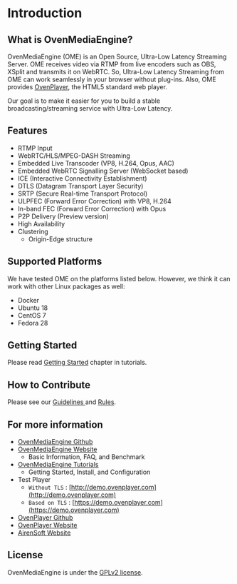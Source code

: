 # Introduction

## What is OvenMediaEngine?

OvenMediaEngine \(OME\) is an Open Source, Ultra-Low Latency Streaming Server. OME receives video via RTMP from live encoders such as OBS, XSplit and transmits it on WebRTC. So, Ultra-Low Latency Streaming from OME can work seamlessly in your browser without plug-ins. Also, OME provides [OvenPlayer](https://github.com/AirenSoft/OvenPlayer), the HTML5 standard web player.

Our goal is to make it easier for you to build a stable broadcasting/streaming service with Ultra-Low Latency.

## Features

* RTMP Input
* WebRTC/HLS/MPEG-DASH Streaming
* Embedded Live Transcoder \(VP8, H.264, Opus, AAC\)
* Embedded WebRTC Signalling Server \(WebSocket based\)
* ICE \(Interactive Connectivity Establishment\)
* DTLS \(Datagram Transport Layer Security\)
* SRTP \(Secure Real-time Transport Protocol\)
* ULPFEC \(Forward Error Correction\) with VP8, H.264
* In-band FEC \(Forward Error Correction\) with Opus
* P2P Delivery \(Preview version\)
* High Availability
* Clustering
  * Origin-Edge structure

## Supported Platforms

We have tested OME on the platforms listed below. However, we think it can work with other Linux packages as well:

* Docker
* Ubuntu 18
* CentOS 7
* Fedora 28

## Getting Started

Please read [Getting Started](getting-started.md) chapter in tutorials.

## How to Contribute

Please see our [Guidelines ](https://github.com/AirenSoft/OvenMediaEngine/blob/master/CONTRIBUTING.md)and [Rules](https://github.com/AirenSoft/OvenMediaEngine/blob/master/CODE_OF_CONDUCT.md).

## For more information

* [OvenMediaEngine Github](https://github.com/AirenSoft/OvenMediaEngine)
* [OvenMediaEngine Website](https://ovenmediaengine.com) 
  * Basic Information, FAQ, and Benchmark
* [OvenMediaEngine Tutorials](https://airensoft.gitbook.io/ovenmediaengine/)
  * Getting Started, Install, and Configuration
* Test Player
  * `Without TLS` : [http://demo.ovenplayer.com](http://demo.ovenplayer.com)
  * `Based on TLS` : [https://demo.ovenplayer.com](https://demo.ovenplayer.com)
* [OvenPlayer Github](https://github.com/AirenSoft/OvenPlayer)
* [OvenPlayer Website](https://ovenplayer.com/index.html)
* [AirenSoft Website](https://www.airensoft.com/)

## License

OvenMediaEngine is under the [GPLv2 license](LICENSE).

